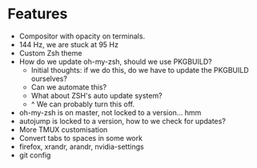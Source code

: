 

# Features

* Compositor with opacity on terminals.
* 144 Hz, we are stuck at 95 Hz
* Custom Zsh theme
* How do we update oh-my-zsh, should we use PKGBUILD?
  * Initial thoughts: if we do this, do we have to update the PKGBUILD ourselves?
  * Can we automate this?
  * What about ZSH's auto update system?
  * ^ We can probably turn this off.
* oh-my-zsh is on master, not locked to a version... hmm
* autojump is locked to a version, how to we check for updates?
* More TMUX customisation
* Convert tabs to spaces in some work
* firefox, xrandr, arandr, nvidia-settings
* git config
